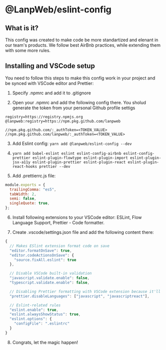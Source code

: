 # @LanpWeb/eslint-config

## What is it?

This config was created to make code be more standartized and elenant in our team's products. We follow best AirBnb practices, while extending them with some more rules.

## Installing and VSCode setup

You need to follow this steps to make this config work in your project and be synced with VSCode editor and Prettier:

1. Specify .npmrc and add it to .gitignore

2. Open your .npmrc and add the following config there.
   You sholud generate the token from your personal Github profile settigs

```
registry=https://registry.npmjs.org
@lanpweb:registry=https://npm.pkg.github.com/lanpweb

//npm.pkg.github.com/:_authToken=<TOKEN_VALUE>
//npm.pkg.github.com/lanpweb/:_authToken=<TOKEN_VALUE>
```

3. Add Eslint config: `yarn add @lanpweb/eslint-config --dev`

4. `yarn add babel-eslint eslint eslint-config-airbnb eslint-config-prettier eslint-plugin-flowtype eslint-plugin-import eslint-plugin-jsx-a11y eslint-plugin-prettier eslint-plugin-react eslint-plugin-react-hooks prettier --dev`

5. Add .prettierrc.js file:

```javascript
module.exports = {
  trailingComma: "es5",
  tabWidth: 2,
  semi: false,
  singleQuote: true,
};
```

6. Install following extensions to your VSCode editor: ESLint, Flow Language Support, Prettier - Code formatter.

7. Create .vscode/settings.json file and add the following content there:

```javascript
{
  // Makes ESlint extension format code on save
  "editor.formatOnSave": true,
  "editor.codeActionsOnSave": {
    "source.fixAll.eslint": true
  },

  // Disable VSCode built-in validation
  "javascript.validate.enable": false,
  "typescript.validate.enable": false,

  // Disabling Prettier formatting with VSCode extension because it'll be handled by ESlint and it's built-in Prettier plugin
  "prettier.disableLanguages": ["javascript", "javascriptreact"],

  // Eslint-related rules
  "eslint.enable": true,
  "eslint.alwaysShowStatus": true,
  "eslint.options": {
    "configFile": ".eslintrc"
  }
}
```

8. Congrats, let the magic happen!
